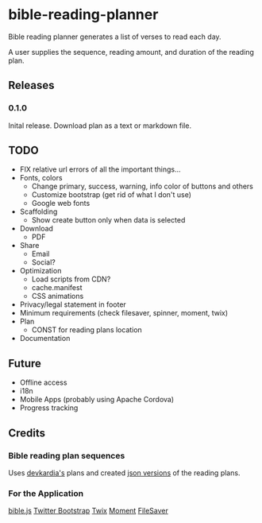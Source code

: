 bible-reading-planner
=====================

Bible reading planner generates a list of verses to read each day.

A user supplies the sequence, reading amount, and duration of the reading plan.

## Releases

### 0.1.0 
Inital release. Download plan as a text or markdown file.

## TODO
- FIX relative url errors of all the important things...
- Fonts, colors
	- Change primary, success, warning, info color of buttons and others
	- Customize bootstrap (get rid of what I don't use)
	- Google web fonts
- Scaffolding
	- Show create button only when data is selected
- Download
	- PDF
- Share
	- Email
	- Social?
- Optimization
	- Load scripts from CDN?
	- cache.manifest
	- CSS animations
- Privacy/legal statement in footer
- Minimum requirements (check filesaver, spinner, moment, twix)
- Plan
	- CONST for reading plans location
- Documentation

## Future

- Offline access
- i18n
- Mobile Apps (probably using Apache Cordova)
- Progress tracking

## Credits

### Bible reading plan sequences
Uses [devkardia's](https://github.com/devkardia/bibleplan/tree/master/readingplans) plans and created [json versions](https://github.com/khornberg/readingplans/) of the reading plans.

### For the Application
[bible.js](https://github.com/johndyer/bibly)
[Twitter Bootstrap](http://getbootstrap.com)
[Twix](http://icambron.github.io/twix.js/)
[Moment](http://momentjs.com)
[FileSaver](http://eligrey.com/blog/post/saving-generated-files-on-the-client-side)
